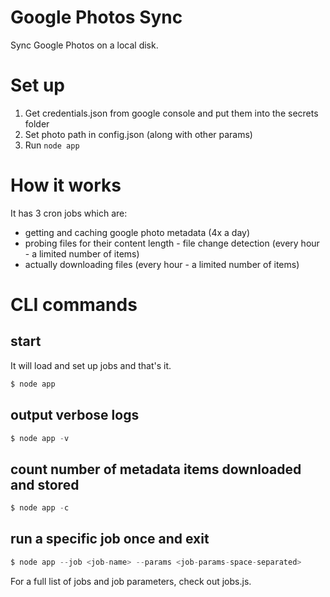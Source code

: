 # Google Photos Sync
Sync Google Photos on a local disk.

# Set up

1. Get credentials.json from google console and put them into the secrets folder
2. Set photo path in config.json (along with other params)
3. Run `node app`

# How it works

It has 3 cron jobs which are:
- getting and caching google photo metadata (4x a day)
- probing files for their content length - file change detection (every hour - a limited number of items)
- actually downloading files (every hour - a limited number of items)

# CLI commands

## start

It will load and set up jobs and that's it.

```js
$ node app
```

## output verbose logs

```js
$ node app -v
```

## count number of metadata items downloaded and stored

```js
$ node app -c
```

## run a specific job once and exit

```js
$ node app --job <job-name> --params <job-params-space-separated>
```

For a full list of jobs and job parameters, check out jobs.js.

